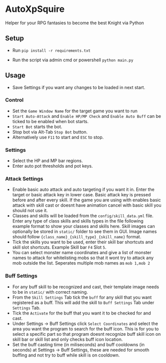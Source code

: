 # AutoXpSquire

Helper for your RPG fantasies to become the best Knight via Python

## Setup

- Run `pip install -r requirements.txt`

- Run the script via admin cmd or powershell  `python main.py`

## Usage
- Save Settings if you want any changes to be loaded in next start.

### Control 
- Set the `Game Window Name` for the target game you want to run
- `Start Auto-Attack` and `Enable HP/MP Check` and `Enable Auto Buff` can be ticked to be enabled when bot starts.
- `Start Bot` starts the bot.
- Stop bot via Alt-Tab `Stop Bot` button.
- Alternatively use `F11` to start and `ESC` to stop.

### Settings
- Select the HP and MP bar regions.
- Enter auto pot thresholds and pot keys.

### Attack Settings
- Enable basic auto attack and auto targeting if you want it in. Enter the target or basic attack key in lower case. Basic attack key is pressed before and after every skill. If the game you are using with enables basic attack with skill cast or doesnt have animation cancel with basic skill you should not use it.
- Classes and skills will be loaded from the `config/skill_data.yml` file. Enter any type of class skills and skills types in the file following example format to show your classes and skills here. Skill images can optionally be stored in `static/` folder to see them in GUI. Image names should follow `{class_name}_{skill_type}_{skill_name}` format.
- Tick the skills you want to be used, enter their skill bar shortcuts and skill slot shortcuts. Example Skill bar `F4` Slot `5`.
- You can select monster name coordinates and give a list of monster names to attack for whitelisting mobs so that it wont try to attack any mob outside the list. Seperates multiple mob names as `mob 1,mob 2`

### Buff Settings
- For any buff skill to be recognized and cast, their template image needs to be in `static/` with correct naming.
- From the `Skill Settings` Tab tick the `buff` for any skill that you want registered as a buff. This will add the skill to `Buff Settings` Tab under `Settings` Tab.
- Tick the `Activate` for the buff that you want it to be checked for and cast.
- Under Settings -> Buff Settings click `Select Coordinates` and select the area you want the program to search for the buff icon. This is for you to select a specific part so that program doesnt recognize buff skill icon on skill bar or skill list and only checks buff icon location.
- Set the buff casting time (in miliseconds) and buff cooldowns (in seconds) at Settings -> Buff Settings, these are needed for smooth buffing and not try to buff while skill is on cooldown.
